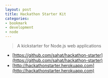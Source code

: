 ```yaml
---
layout: post
title: Hackathon Starter Kit
categories:
- bookmark
- development
- node
---
```


> A kickstarter for Node.js web applications

* [https://github.com/sahat/hackathon-starter](https://github.com/sahat/hackathon-starter)
* [http://hackathonstarter.herokuapp.com](http://hackathonstarter.herokuapp.com)

